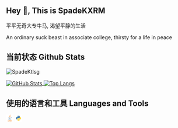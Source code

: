 ## Hey 👋, This is SpadeKXRM

平平无奇大专牛马, 渴望平静的生活

An ordinary suck beast in associate college, thirsty for a life in peace

## 当前状态 Github Stats

<p align=left> <img src=https://komarev.com/ghpvc/?username=SpadeKtlsg alt=SpadeKtlsg /> </p>

<a href="https://github.com/SpadeKtlsg">
  <img align="center" alt="GitHub Stats" src="https://github-readme-stats.vercel.app/api?username=SpadeKtlsg&show_icons=true&include_all_commits=true" />
</a>

<a href="https://github.com/SpadeKtlsg">
  <img align="center" alt="Top Langs" src="https://github-readme-stats.vercel.app/api/top-langs/?username=SpadeKtlsg&layout=compact" />
</a>

## 使用的语言和工具 Languages and Tools

<code><img height="20" src="https://raw.githubusercontent.com/github/explore/80688e429a7d4ef2fca1e82350fe8e3517d3494d/topics/java/java.png" alt="java"></code>
<code><img height="20" src="https://raw.githubusercontent.com/github/explore/80688e429a7d4ef2fca1e82350fe8e3517d3494d/topics/python/python.png" alt="python"></code>

